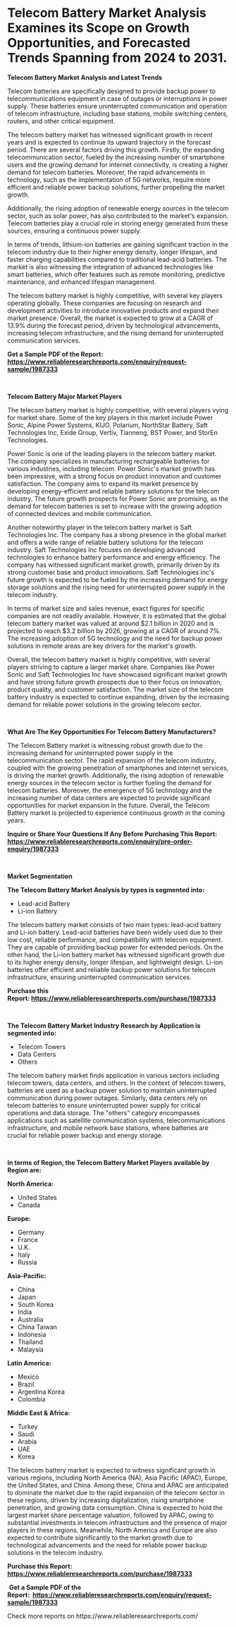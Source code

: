 <p><h1>Telecom Battery Market Analysis Examines its Scope on Growth Opportunities, and Forecasted Trends Spanning from 2024 to 2031.</h1></p><p><strong>Telecom Battery Market Analysis and Latest Trends</strong></p>
<p><p>Telecom batteries are specifically designed to provide backup power to telecommunications equipment in case of outages or interruptions in power supply. These batteries ensure uninterrupted communication and operation of telecom infrastructure, including base stations, mobile switching centers, routers, and other critical equipment.</p><p>The telecom battery market has witnessed significant growth in recent years and is expected to continue its upward trajectory in the forecast period. There are several factors driving this growth. Firstly, the expanding telecommunication sector, fueled by the increasing number of smartphone users and the growing demand for internet connectivity, is creating a higher demand for telecom batteries. Moreover, the rapid advancements in technology, such as the implementation of 5G networks, require more efficient and reliable power backup solutions, further propelling the market growth.</p><p>Additionally, the rising adoption of renewable energy sources in the telecom sector, such as solar power, has also contributed to the market's expansion. Telecom batteries play a crucial role in storing energy generated from these sources, ensuring a continuous power supply.</p><p>In terms of trends, lithium-ion batteries are gaining significant traction in the telecom industry due to their higher energy density, longer lifespan, and faster charging capabilities compared to traditional lead-acid batteries. The market is also witnessing the integration of advanced technologies like smart batteries, which offer features such as remote monitoring, predictive maintenance, and enhanced lifespan management.</p><p>The telecom battery market is highly competitive, with several key players operating globally. These companies are focusing on research and development activities to introduce innovative products and expand their market presence. Overall, the market is expected to grow at a CAGR of 13.9% during the forecast period, driven by technological advancements, increasing telecom infrastructure, and the rising demand for uninterrupted communication services.</p></p>
<p><strong>Get a Sample PDF of the Report:&nbsp; <a href="https://www.reliableresearchreports.com/enquiry/request-sample/1987333">https://www.reliableresearchreports.com/enquiry/request-sample/1987333</a></strong></p>
<p>&nbsp;</p>
<p><strong>Telecom Battery Major Market Players</strong></p>
<p><p>The telecom battery market is highly competitive, with several players vying for market share. Some of the key players in this market include Power Sonic, Alpine Power Systems, KIJO, Polarium, NorthStar Battery, Saft Technologies Inc, Exide Group, Vertiv, Tianneng, BST Power, and StorEn Technologies.</p><p>Power Sonic is one of the leading players in the telecom battery market. The company specializes in manufacturing rechargeable batteries for various industries, including telecom. Power Sonic's market growth has been impressive, with a strong focus on product innovation and customer satisfaction. The company aims to expand its market presence by developing energy-efficient and reliable battery solutions for the telecom industry. The future growth prospects for Power Sonic are promising, as the demand for telecom batteries is set to increase with the growing adoption of connected devices and mobile communication.</p><p>Another noteworthy player in the telecom battery market is Saft Technologies Inc. The company has a strong presence in the global market and offers a wide range of reliable battery solutions for the telecom industry. Saft Technologies Inc focuses on developing advanced technologies to enhance battery performance and energy efficiency. The company has witnessed significant market growth, primarily driven by its strong customer base and product innovations. Saft Technologies Inc's future growth is expected to be fueled by the increasing demand for energy storage solutions and the rising need for uninterrupted power supply in the telecom industry.</p><p>In terms of market size and sales revenue, exact figures for specific companies are not readily available. However, it is estimated that the global telecom battery market was valued at around $2.1 billion in 2020 and is projected to reach $3.2 billion by 2026, growing at a CAGR of around 7%. The increasing adoption of 5G technology and the need for backup power solutions in remote areas are key drivers for the market's growth.</p><p>Overall, the telecom battery market is highly competitive, with several players striving to capture a larger market share. Companies like Power Sonic and Saft Technologies Inc have showcased significant market growth and have strong future growth prospects due to their focus on innovation, product quality, and customer satisfaction. The market size of the telecom battery industry is expected to continue expanding, driven by the increasing demand for reliable power solutions in the growing telecom sector.</p></p>
<p>&nbsp;</p>
<p><strong>What Are The Key Opportunities For Telecom Battery Manufacturers?</strong></p>
<p><p>The Telecom Battery market is witnessing robust growth due to the increasing demand for uninterrupted power supply in the telecommunication sector. The rapid expansion of the telecom industry, coupled with the growing penetration of smartphones and internet services, is driving the market growth. Additionally, the rising adoption of renewable energy sources in the telecom sector is further fueling the demand for telecom batteries. Moreover, the emergence of 5G technology and the increasing number of data centers are expected to provide significant opportunities for market expansion in the future. Overall, the Telecom Battery market is projected to experience continuous growth in the coming years.</p></p>
<p><strong>Inquire or Share Your Questions If Any Before Purchasing This Report: <a href="https://www.reliableresearchreports.com/enquiry/pre-order-enquiry/1987333">https://www.reliableresearchreports.com/enquiry/pre-order-enquiry/1987333</a></strong></p>
<p>&nbsp;</p>
<p><strong>Market Segmentation</strong></p>
<p><strong>The Telecom Battery Market Analysis by types is segmented into:</strong></p>
<p><ul><li>Lead-acid Battery</li><li>Li-ion Battery</li></ul></p>
<p><p>The telecom battery market consists of two main types: lead-acid battery and Li-ion battery. Lead-acid batteries have been widely used due to their low cost, reliable performance, and compatibility with telecom equipment. They are capable of providing backup power for extended periods. On the other hand, the Li-ion battery market has witnessed significant growth due to its higher energy density, longer lifespan, and lightweight design. Li-ion batteries offer efficient and reliable backup power solutions for telecom infrastructure, ensuring uninterrupted communication services.</p></p>
<p><strong>Purchase this Report:&nbsp;<a href="https://www.reliableresearchreports.com/purchase/1987333">https://www.reliableresearchreports.com/purchase/1987333</a></strong></p>
<p>&nbsp;</p>
<p><strong>The Telecom Battery Market Industry Research by Application is segmented into:</strong></p>
<p><ul><li>Telecom Towers</li><li>Data Centers</li><li>Others</li></ul></p>
<p><p>The telecom battery market finds application in various sectors including telecom towers, data centers, and others. In the context of telecom towers, batteries are used as a backup power solution to maintain uninterrupted communication during power outages. Similarly, data centers rely on telecom batteries to ensure uninterrupted power supply for critical operations and data storage. The "others" category encompasses applications such as satellite communication systems, telecommunications infrastructure, and mobile network base stations, where batteries are crucial for reliable power backup and energy storage.</p></p>
<p>&nbsp;</p>
<p><strong>In terms of Region, the Telecom Battery Market Players available by Region are:</strong></p>
<p>
    <p> <strong> North America: </strong>
        <ul>
            <li>United States</li>
            <li>Canada</li>
        </ul>
        </p> 
    <p> <strong> Europe: </strong>
        <ul>
            <li>Germany</li>
            <li>France</li>
            <li>U.K.</li>
            <li>Italy</li>
            <li>Russia</li>
        </ul>
        </p> 
    <p> <strong> Asia-Pacific: </strong>
        <ul>
            <li>China</li>
            <li>Japan</li>
            <li>South Korea</li>
            <li>India</li>
            <li>Australia</li>
            <li>China Taiwan</li>
            <li>Indonesia</li>
            <li>Thailand</li>
            <li>Malaysia</li>
        </ul>
        </p> 
    <p> <strong> Latin America: </strong>
        <ul>
            <li>Mexico</li>
            <li>Brazil</li>
            <li>Argentina Korea</li>
            <li>Colombia</li>
        </ul>
        </p> 
    <p> <strong> Middle East & Africa: </strong>
        <ul>
            <li>Turkey</li>
            <li>Saudi</li>
            <li>Arabia</li>
            <li>UAE</li>
            <li>Korea</li>
        </ul>
    </p>
    </p>
<p><p>The telecom battery market is expected to witness significant growth in various regions, including North America (NA), Asia Pacific (APAC), Europe, the United States, and China. Among these, China and APAC are anticipated to dominate the market due to the rapid expansion of the telecom sector in these regions, driven by increasing digitalization, rising smartphone penetration, and growing data consumption. China is expected to hold the largest market share percentage valuation, followed by APAC, owing to substantial investments in telecom infrastructure and the presence of major players in these regions. Meanwhile, North America and Europe are also expected to contribute significantly to the market growth due to technological advancements and the need for reliable power backup solutions in the telecom industry.</p></p>
<p><strong>Purchase this Report: <a href="https://www.reliableresearchreports.com/purchase/1987333">https://www.reliableresearchreports.com/purchase/1987333</a></strong></p>
<p>&nbsp;<strong>Get a Sample PDF of the Report:&nbsp;&nbsp;<a href="https://www.reliableresearchreports.com/enquiry/request-sample/1987333">https://www.reliableresearchreports.com/enquiry/request-sample/1987333</a></strong></p>
<p><strong></strong></p>
<p>Check more reports on https://www.reliableresearchreports.com/</p>